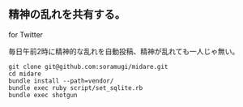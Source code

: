 精神の乱れを共有する。
--------------------
for Twitter

毎日午前2時に精神的な乱れを自動投稿、精神が乱れても一人じゃ無い。

    git clone git@github.com:soramugi/midare.git
    cd midare
    bundle install --path=vendor/
    bundle exec ruby script/set_sqlite.rb
    bundle exec shotgun
